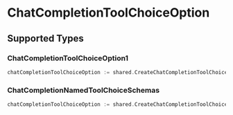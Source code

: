 # ChatCompletionToolChoiceOption


## Supported Types

### ChatCompletionToolChoiceOption1

```go
chatCompletionToolChoiceOption := shared.CreateChatCompletionToolChoiceOptionChatCompletionToolChoiceOption1(shared.ChatCompletionToolChoiceOption1{/* values here */})
```

### ChatCompletionNamedToolChoiceSchemas

```go
chatCompletionToolChoiceOption := shared.CreateChatCompletionToolChoiceOptionChatCompletionNamedToolChoiceSchemas(shared.ChatCompletionNamedToolChoiceSchemas{/* values here */})
```

